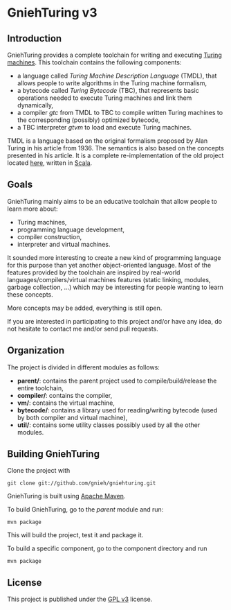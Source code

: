 GniehTuring v3
==============

Introduction
------------

GniehTuring provides a complete toolchain for writing and executing [Turing machines](http://en.wikipedia.org/wiki/Turing_machine). This toolchain contains the following components:
- a language called _Turing Machine Description Language_ (TMDL), that allows people to write algorithms in the Turing machine formalism,
- a bytecode called _Turing Bytecode_ (TBC), that represents basic operations needed to execute Turing machines and link them dynamically,
- a compiler _gtc_ from TMDL to TBC to compile written Turing machines to the corresponding (possibly) optimized bytecode,
- a TBC interpreter _gtvm_ to load and execute Turing machines.

TMDL is a language based on the original formalism proposed by Alan Turing in his article from 1936. The semantics is also based on the concepts presented in his article.
It is a complete re-implementation of the old project located [here](http://gturing.n7mm.org/), written in [Scala](http://www.scala-lang.org).

Goals
-----

GniehTuring mainly aims to be an educative toolchain that allow people to learn more about:
- Turing machines,
- programming language development,
- compiler construction,
- interpreter and virtual machines.

It sounded more interesting to create a new kind of programming language for this purpose than yet another object-oriented language.
Most of the features provided by the toolchain are inspired by real-world languages/compilers/virtual machines features (static linking, modules, garbage collection, ...) which may be interesting for people wanting to learn these concepts.

More concepts may be added, everything is still open.

If you are interested in participating to this project and/or have any idea, do not hesitate to contact me and/or send pull requests.

Organization
------------

The project is divided in different modules as follows:
- **parent/**: contains the parent project used to compile/build/release the entire toolchain,
- **compiler/**: contains the compiler,
- **vm/**: contains the virtual machine,
- **bytecode/**: contains a library used for reading/writing bytecode (used by both compiler and virtual machine),
- **util/**: contains some utility classes possibly used by all the other modules.

Building GniehTuring
--------------------

Clone the project with

``git clone git://github.com/gnieh/gniehturing.git``

GniehTuring is built using [Apache Maven](http://maven.apache.org/). 

To build GniehTuring, go to the _parent_ module and run:

``mvn package``

This will build the project, test it and package it.

To build a specific component, go to the component directory and run

``mvn package``

License
-------

This project is published under the [GPL v3](http://www.gnu.org/licenses/gpl-3.0.txt) license.
